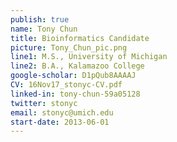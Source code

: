 ```yaml
---
publish: true
name: Tony Chun
title: Bioinformatics Candidate
picture: Tony_Chun_pic.png
line1: M.S., University of Michigan
line2: B.A., Kalamazoo College
google-scholar: D1pQub8AAAAJ 
CV: 16Nov17_stonyc-CV.pdf
linked-in: tony-chun-59a05128
twitter: stonyc
email: stonyc@umich.edu
start-date: 2013-06-01
---
```

